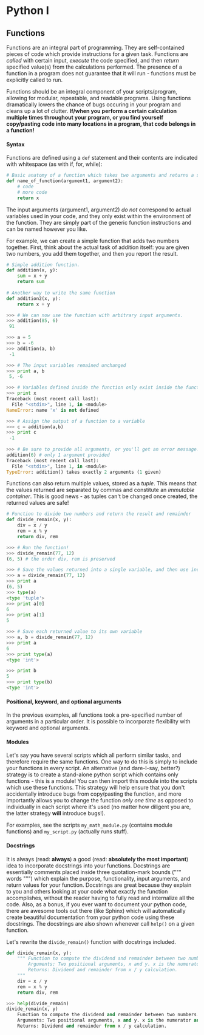 # Python I


## Functions
Functions are an integral part of programming. They are self-contained pieces of code which provide instructions for a given task. Functions are *called* with certain input, *execute* the code specified, and then *return* specified value(s) from the calculations performed. The presence of a function in a program does not guarantee that it will run - functions must be explicitly called to run. 

Functions should be an integral component of your scripts/program, allowing for modular, repeatable, and readable programs. Using functions dramatically lowers the chance of bugs occuring in your program and cleans up a lot of clutter.  **If/when you perform a certain calculation multiple times throughout your program, or you find yourself copy/pasting code into many locations in a program, that code belongs in a function!** 


#### Syntax

Functions are defined using a `def` statement and their contents are indicated with whitespace (as with if, for, while):
```python
# Basic anatomy of a function which takes two arguments and returns a single value, x
def name_of_function(argument1, argument2):
    # code
    # more code
    return x
```
The input arguments (argument1, argument2) *do not* correspond to actual variables used in your code, and they only exist within the environment of the function. They are simply part of the generic function instructions and can be named however you like.

For example, we can create a simple function that adds two numbers together. First, think about the actual task of addition itself: you are given two numbers, you add them together, and then you report the result.

```python
# Simple addition function. 
def addition(x, y):
    sum = x + y
    return sum
    
# Another way to write the same function
def addition2(x, y):
    return x + y

>>> # We can now use the function with arbitrary input arguments. 
>>> addition(85, 6)
 91

>>> a = 5
>>> b = -6
>>> addition(a, b)
 -1

>>> # The input variables remained unchanged
>>> print a, b
 5, -6

>>> # Variables defined inside the function only exist inside the function!!
>>> print x
Traceback (most recent call last):
  File "<stdin>", line 1, in <module>
NameError: name 'x' is not defined

>>> # Assign the output of a function to a variable
>>> c = addition(a,b)
>>> print c
 -1
 
>>> # Be sure to provide all arguments, or you'll get an error message!
addition(6) # only 1 argument provided
Traceback (most recent call last):
  File "<stdin>", line 1, in <module>
TypeError: addition() takes exactly 2 arguments (1 given)
```

Functions can also return multiple values, stored as a *tuple*. This means that the values returned are separated by commas and constitute an *immutable container*. This is good news - as tuples can't be changed once created, the returned values are safe!
```python
# Function to divide two numbers and return the result and remainder
def divide_remain(x, y):
    div = x / y
    rem = x % y
    return div, rem

>>> # Run the function!
>>> divide_remain(77, 12)
(6, 5) # the order div, rem is preserved

>>> # Save the values returned into a single variable, and then use indexing to see the values
>>> a = divide_remain(77, 12)
>>> print a
(6, 5)
>>> type(a)
<type 'tuple'>
>>> print a[0]
6
>>> print a[1]
5

>>> # Save each returned value to its own variable
>>> a, b = divide_remain(77, 12)
>>> print a
6
>>> print type(a)
<type 'int'>

>>> print b
5
>>> print type(b)
<type 'int'>
```

#### Positional, keyword, and optional arguments

In the previous examples, all functions took a pre-specified number of arguments in a particular order. It is possible to incorporate flexibility with keyword and optional arguments.


#### Modules

Let's say you have several scripts which all perform similar tasks, and therefore require the same functions. One way to do this is simply to include your functions in every script. An alternative (and dare-I-say, better?) strategy is to create a stand-alone python script which contains only functions - this is a module! You can then import this module into the scripts which use these functions. This strategy will help ensure that you don't accidentally introduce bugs from copy/pasting the function, and more importantly allows you to change the function *only one time* as opposed to individually in each script where it's used (no matter how diligent you are, the latter strategy **will** introduce bugs!). 

For examples, see the scripts `my_math_module.py` (contains module functions) and `my_script.py` (actually runs stuff).



#### Docstrings
It is always (read: **always**) a good (read: **absolutely the most important**) idea to incorporate docstrings into your functions. Docstrings are essentially comments placed inside three quotation-mark bounds (""" words """) which explain the purpose, functionality, input arguments, and return values for your function. Docstrings are great because they explain to you and others looking at your code what exactly the function accomplishes, without the reader having to fully read and internalize all the code. Also, as a bonus, if you ever want to document your python code, there are awesome tools out there (like Sphinx) which will automatically create beautiful documentation from your python code using these docstrings. 
The docstrings are also shown whenever call `help()` on a given function.

Let's rewrite the `divide_remain()` function with docstrings included.
```python
def divide_remain(x, y):
    """ Function to compute the dividend and remainder between two numbers.
        Arguments: Two positional arguments, x and y. x is the numerator and y is the denominator.
        Returns: Dividend and remainder from x / y calculation.
    """
    div = x / y
    rem = x % y
    return div, rem

>>> help(divide_remain)
divide_remain(x, y)
    Function to compute the dividend and remainder between two numbers.
    Arguments: Two positional arguments, x and y. x is the numerator and y is the denominator.
    Returns: Dividend and remainder from x / y calculation.
```











